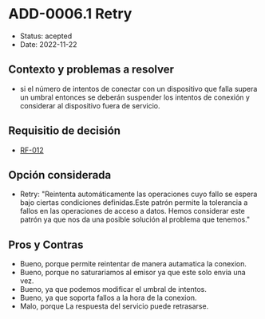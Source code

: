 # ADD-0006.1 Retry

* Status: acepted
* Date: 2022-11-22

## Contexto y problemas a resolver

* si el número de intentos de conectar con un dispositivo que falla supera un
umbral entonces se deberán suspender los intentos de conexión y considerar al
dispositivo fuera de servicio.

## Requisitio de decisión

* [RF-012](../requisitos/RF-012.md)

## Opción considerada

* Retry: "Reintenta automáticamente las operaciones cuyo fallo se espera bajo ciertas condiciones definidas.Este patrón permite la tolerancia a fallos en las operaciones de acceso a datos. Hemos considerar este patrón ya que nos da una posible solución al problema que tenemos."

## Pros y Contras

* Bueno, porque permite reintentar de manera autamatica la conexion.
* Bueno, porque no saturariamos al emisor ya que este solo envia una vez.
* Bueno, ya que podemos modificar el umbral de intentos.
* Bueno, ya que soporta fallos a la hora de la conexion.
* Malo, porque La respuesta del servicio puede retrasarse.
